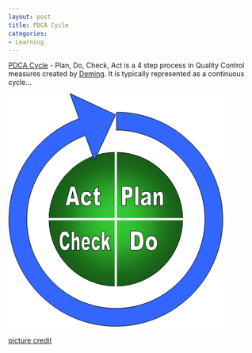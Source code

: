 ```yaml
---
layout: post
title: PDCA Cycle
categories:
- Learning
---
```



[PDCA Cycle](http://en.wikipedia.org/wiki/PDCA) - Plan, Do, Check, Act is a 4 step process in Quality Control measures created by [Deming](http://en.wikipedia.org/wiki/W._Edwards_Deming). It is typically represented as a continuous cycle...

![](/img/quality_control.png)

[picture credit](http://www.roi-ally.com/pdca.htm)
